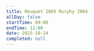 ```yaml
---
title: Mouquet 2003 Murphy 2004
allDay: false
startTime: 09:00
endTime: 12:00
date: 2025-10-24
completed: null
---
```

